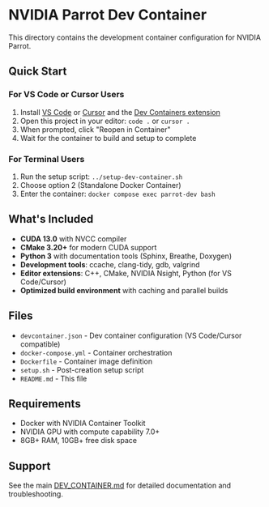# NVIDIA Parrot Dev Container

This directory contains the development container configuration for NVIDIA Parrot.

## Quick Start

### For VS Code or Cursor Users
1. Install [VS Code](https://code.visualstudio.com/) or [Cursor](https://cursor.sh/) and the [Dev Containers extension](https://marketplace.visualstudio.com/items?itemName=ms-vscode-remote.remote-containers)
2. Open this project in your editor: `code .` or `cursor .`
3. When prompted, click "Reopen in Container"
4. Wait for the container to build and setup to complete

### For Terminal Users
1. Run the setup script: `../setup-dev-container.sh`
2. Choose option 2 (Standalone Docker Container)
3. Enter the container: `docker compose exec parrot-dev bash`

## What's Included

- **CUDA 13.0** with NVCC compiler
- **CMake 3.20+** for modern CUDA support
- **Python 3** with documentation tools (Sphinx, Breathe, Doxygen)
- **Development tools**: ccache, clang-tidy, gdb, valgrind
- **Editor extensions**: C++, CMake, NVIDIA Nsight, Python (for VS Code/Cursor)
- **Optimized build environment** with caching and parallel builds

## Files

- `devcontainer.json` - Dev container configuration (VS Code/Cursor compatible)
- `docker-compose.yml` - Container orchestration
- `Dockerfile` - Container image definition
- `setup.sh` - Post-creation setup script
- `README.md` - This file

## Requirements

- Docker with NVIDIA Container Toolkit
- NVIDIA GPU with compute capability 7.0+
- 8GB+ RAM, 10GB+ free disk space

## Support

See the main [DEV_CONTAINER.md](../DEV_CONTAINER.md) for detailed documentation and troubleshooting.
